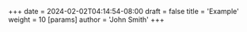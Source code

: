 +++
date = 2024-02-02T04:14:54-08:00
draft = false
title = 'Example'
weight = 10
[params]
author = 'John Smith'
+++
